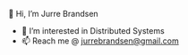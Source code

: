 👋 Hi, I’m Jurre Brandsen
- 👀 I’m interested in Distributed Systems
- 📫 Reach me @ jurrebrandsen@gmail.com

<!---
JurreBrandsen1709/JurreBrandsen1709 is a ✨ special ✨ repository because its `README.md` (this file) appears on your GitHub profile.
You can click the Preview link to take a look at your changes.
--->
